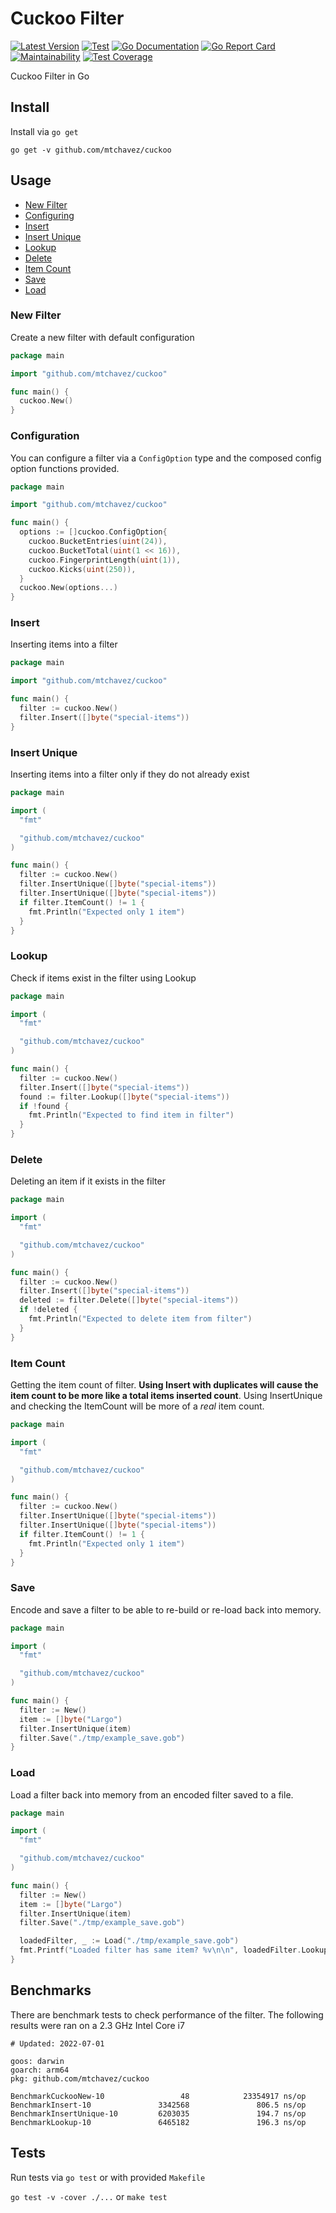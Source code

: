 # Cuckoo Filter

[![Latest Version](http://img.shields.io/github/release/mtchavez/cuckoo.svg?style=flat-square)](https://github.com/mtchavez/cuckoo/releases)
[![Test](https://github.com/mtchavez/cuckoo/actions/workflows/test.yml/badge.svg)](https://github.com/mtchavez/cuckoo/actions/workflows/test.yml)
[![Go Documentation](http://img.shields.io/badge/go-documentation-blue.svg?style=flat-square)](http://godoc.org/github.com/mtchavez/cuckoo)
[![Go Report Card](https://goreportcard.com/badge/github.com/mtchavez/cuckoo)](https://goreportcard.com/report/github.com/mtchavez/cuckoo)
[![Maintainability](https://api.codeclimate.com/v1/badges/3e295a8cb3cfe6f8c1ee/maintainability)](https://codeclimate.com/github/mtchavez/cuckoo/maintainability)
[![Test Coverage](https://codecov.io/gh/mtchavez/cuckoo/branch/master/graph/badge.svg?token=5xaMOOsXEd)](https://codecov.io/gh/mtchavez/cuckoo)

Cuckoo Filter in Go

## Install

Install via `go get`

`go get -v github.com/mtchavez/cuckoo`

## Usage

- [New Filter](#new-filter)
- [Configuring](#configuration)
- [Insert](#insert)
- [Insert Unique](#insert-unique)
- [Lookup](#lookup)
- [Delete](#delete)
- [Item Count](#item-count)
- [Save](#save)
- [Load](#load)

### New Filter

Create a new filter with default configuration

```go
package main

import "github.com/mtchavez/cuckoo"

func main() {
  cuckoo.New()
}
```

### Configuration

You can configure a filter via a `ConfigOption` type and the composed config option
functions provided.

```go
package main

import "github.com/mtchavez/cuckoo"

func main() {
  options := []cuckoo.ConfigOption{
    cuckoo.BucketEntries(uint(24)),
    cuckoo.BucketTotal(uint(1 << 16)),
    cuckoo.FingerprintLength(uint(1)),
    cuckoo.Kicks(uint(250)),
  }
  cuckoo.New(options...)
}
```

### Insert

Inserting items into a filter

```go
package main

import "github.com/mtchavez/cuckoo"

func main() {
  filter := cuckoo.New()
  filter.Insert([]byte("special-items"))
}
```

### Insert Unique

Inserting items into a filter only if they do not already exist

```go
package main

import (
  "fmt"

  "github.com/mtchavez/cuckoo"
)

func main() {
  filter := cuckoo.New()
  filter.InsertUnique([]byte("special-items"))
  filter.InsertUnique([]byte("special-items"))
  if filter.ItemCount() != 1 {
    fmt.Println("Expected only 1 item")
  }
}
```

### Lookup

Check if items exist in the filter using Lookup

```go
package main

import (
  "fmt"

  "github.com/mtchavez/cuckoo"
)

func main() {
  filter := cuckoo.New()
  filter.Insert([]byte("special-items"))
  found := filter.Lookup([]byte("special-items"))
  if !found {
    fmt.Println("Expected to find item in filter")
  }
}
```

### Delete

Deleting an item if it exists in the filter

```go
package main

import (
  "fmt"

  "github.com/mtchavez/cuckoo"
)

func main() {
  filter := cuckoo.New()
  filter.Insert([]byte("special-items"))
  deleted := filter.Delete([]byte("special-items"))
  if !deleted {
    fmt.Println("Expected to delete item from filter")
  }
}
```

### Item Count

Getting the item count of filter. **Using Insert with duplicates will cause the
item count to be more like a total items inserted count**. Using InsertUnique
and checking the ItemCount will be more of a *real* item count.

```go
package main

import (
  "fmt"

  "github.com/mtchavez/cuckoo"
)

func main() {
  filter := cuckoo.New()
  filter.InsertUnique([]byte("special-items"))
  filter.InsertUnique([]byte("special-items"))
  if filter.ItemCount() != 1 {
    fmt.Println("Expected only 1 item")
  }
}
```

### Save

Encode and save a filter to be able to re-build or re-load back into memory.

```go
package main

import (
  "fmt"

  "github.com/mtchavez/cuckoo"
)

func main() {
  filter := New()
  item := []byte("Largo")
  filter.InsertUnique(item)
  filter.Save("./tmp/example_save.gob")
}
```

### Load

Load a filter back into memory from an encoded filter saved to a file.

```go
package main

import (
  "fmt"

  "github.com/mtchavez/cuckoo"
)

func main() {
  filter := New()
  item := []byte("Largo")
  filter.InsertUnique(item)
  filter.Save("./tmp/example_save.gob")

  loadedFilter, _ := Load("./tmp/example_save.gob")
  fmt.Printf("Loaded filter has same item? %v\n\n", loadedFilter.Lookup(item))
}
```

## Benchmarks

There are benchmark tests to check performance of the filter. The following results
were ran on a 2.3 GHz Intel Core i7

```
# Updated: 2022-07-01

goos: darwin
goarch: arm64
pkg: github.com/mtchavez/cuckoo

BenchmarkCuckooNew-10                 48            23354917 ns/op
BenchmarkInsert-10               3342568               806.5 ns/op
BenchmarkInsertUnique-10         6203035               194.7 ns/op
BenchmarkLookup-10               6465182               196.3 ns/op
```

## Tests

Run tests via `go test` or with provided `Makefile`

`go test -v -cover ./...` or `make test`
